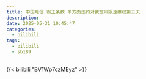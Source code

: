 ```yaml
---
title: 中国电信 霸王条款 单方面违约对我宽带限速维权第五天
description:
date: 2025-05-31 10:45:47
categories:
  - bilibili
tags:
  - bilibili
  - sb189
---
```


{{< bilibili "BV1Wp7czMEyz" >}}
